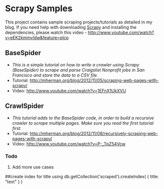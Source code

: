 # Scrapy Samples

This project contains sample scraping projects/tutorials as detailed in my blog. If you need help with downloading [Scrapy](http://scrapy.org/) and installing the dependencies, please watch this video - http://www.youtube.com/watch?v=eEK2kmmvIdw&feature=plcp

## BaseSpider
- *This is a simple tutorial on how to write a crawler using Scrapy (BaseSpider) to scrape and parse Craigslist Nonprofit jobs in San Francisco and store the data to a CSV file.*
- Tutorial: http://mherman.org/blog/2012/11/05/scraping-web-pages-with-scrapy/
- Video: http://www.youtube.com/watch?v=1EFnX1UkXVU

## CrawlSpider
- *This tutorial adds to the BaseSpider code, in order to build a recursive crawler to scrape multiple pages. Make sure you read the first tutorial first.*
- Tutorial: http://mherman.org/blog/2012/11/08/recursively-scraping-web-pages-with-scrapy/
- Video: http://www.youtube.com/watch?v=P-_TpZ54Vcw

### Todo

1. Add more use cases


##create index for title using
db.getCollection('scraped').createIndex( { title: "text" } )
